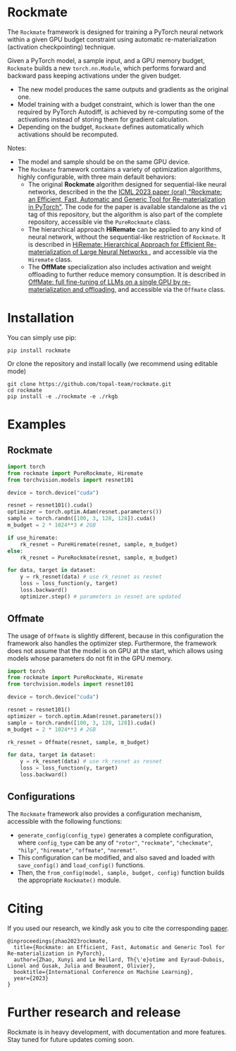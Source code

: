 # Rockmate

The `Rockmate` framework is designed for training a PyTorch neural network within a given GPU budget
constraint using automatic re-materialization (activation checkpointing) technique.

Given a PyTorch model, a sample input, and a GPU memory budget, `Rockmate` builds a new
`torch.nn.Module`, which performs forward and backward pass keeping activations under the given
budget.

- The new model produces the same outputs and gradients as the original one.
- Model training with a budget constraint, which is lower than the one required by PyTorch Autodiff,
  is achieved by re-computing some of the activations instead of storing them for gradient
  calculation.
- Depending on the budget, `Rockmate` defines automatically which activations should be recomputed.

<!-- Given a module, sample input, and a memory budget, `Rockmate` builds a new `torch.nn.Module`
with equal forward and backward results while keeping the memory usage of activations under the
given budget. -->

<!-- For more details of our algorithm, see our paper at: https://openreview.net/pdf?id=wLAMOoL0KD
-->

Notes:

- The model and sample should be on the same GPU device.
- The `Rockmate` framework contains a variety of optimization algorithms, highly configurable, with
  three main default behaviors:
  - The original **Rockmate** algorithm designed for sequential-like neural networks, described in the
    the [ICML 2023 paper (oral) "Rockmate: an Efficient, Fast, Automatic and Generic Tool for
    Re-materialization in PyTorch"](https://openreview.net/pdf?id=wLAMOoL0KD). The code for the
    paper is available standalone as the `v1` tag of this repository, but the algorithm is also part
    of the complete repository, accessible vie the `PureRockmate` class.
  - The hierarchical approach **HiRemate** can be applied to any kind of neural network, without the
    sequential-like restriction of `Rockmate`. It is described in [ HiRemate: Hierarchical Approach
    for Efficient Re-materialization of Large Neural Networks
    ](https://inria.hal.science/hal-04403844), and accessible via the `Hiremate` class.
  - The **OffMate** specialization also includes activation and weight offloading to further reduce
    memory consumption. It is described in [OffMate: full fine-tuning of LLMs on a single GPU by
    re-materialization and offloading](https://inria.hal.science/hal-04660745), and accessible via
    the `Offmate` class.

# Installation

You can simply use pip:

```
pip install rockmate
```

Or clone the repository and install locally (we recommend using editable mode)
```
git clone https://github.com/topal-team/rockmate.git
cd rockmate
pip install -e ./rockmate -e ./rkgb
```

# Examples

## Rockmate

```python
import torch
from rockmate import PureRockmate, Hiremate
from torchvision.models import resnet101

device = torch.device("cuda")

resnet = resnet101().cuda()
optimizer = torch.optim.Adam(resnet.parameters())
sample = torch.randn([100, 3, 128, 128]).cuda()
m_budget = 2 * 1024**3 # 2GB

if use_hiremate:
	rk_resnet = PureHiremate(resnet, sample, m_budget)
else:
	rk_resnet = PureRockmate(resnet, sample, m_budget)

for data, target in dataset:
    y = rk_resnet(data) # use rk_resnet as resnet
    loss = loss_function(y, target)
    loss.backward()
    optimizer.step() # parameters in resnet are updated
```

## Offmate

The usage of `Offmate` is slightly different, because in this configuration the framework also
handles the optimizer step. Furthermore, the framework does not assume that the model is on GPU at
the start, which allows using models whose parameters do not fit in the GPU memory.

```python
import torch
from rockmate import PureRockmate, Hiremate
from torchvision.models import resnet101

device = torch.device("cuda")

resnet = resnet101()
optimizer = torch.optim.Adam(resnet.parameters())
sample = torch.randn([100, 3, 128, 128]).cuda()
m_budget = 2 * 1024**3 # 2GB

rk_resnet = Offmate(resnet, sample, m_budget)

for data, target in dataset:
    y = rk_resnet(data) # use rk_resnet as resnet
    loss = loss_function(y, target)
    loss.backward()
```

## Configurations

The `Rockmate` framework also provides a configuration mechanism, accessible with the following functions:

* `generate_config(config_type)` generates a complete configuration, where `config_type` can be any
  of `"rotor"`, `"rockmate"`, `"checkmate"`, `"hilp"`, `"hiremate"`, `"offmate"`, `"noremat"`.
* This configuration can be modified, and also saved and loaded with `save_config()` and
  `load_config()` functions.
* Then, the `from_config(model, sample, budget, config)` function builds the appropriate `Rockmate()` module.

# Citing
If you used our research, we kindly ask you to cite the corresponding
[paper](https://openreview.net/pdf?id=wLAMOoL0KD).

```
@inproceedings{zhao2023rockmate,
  title={Rockmate: an Efficient, Fast, Automatic and Generic Tool for Re-materialization in PyTorch},
  author={Zhao, Xunyi and Le Hellard, Th{\'e}otime and Eyraud-Dubois, Lionel and Gusak, Julia and Beaumont, Olivier},
  booktitle={International Conference on Machine Learning},
  year={2023}
}
```

# Further research and release

Rockmate is in heavy development, with documentation and more features. Stay tuned for future updates coming soon.
